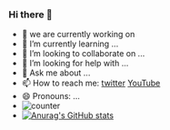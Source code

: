### Hi there 👋

<!--
**NGP-Team/NGP-team** is a ✨ _special_ ✨ repository because its `README.md` (this file) appears on your GitHub profile.
-->

- 🔭 we are currently working on 
- 🌱 I’m currently learning ...
- 👯 I’m looking to collaborate on ...
- 🤔 I’m looking for help with ...
- 💬 Ask me about ...
- 📫 How to reach me: [twitter](https://twitter.com/NG_Programmers3) [YouTube](https://www.youtube.com/channel/UCJ-uyFTXsTEbI0GBQwTaeiA)
- 😄 Pronouns: ...
- ![counter](https://[YourEndpoint].m.pipedream.net)
- [![Anurag's GitHub stats](https://github-readme-stats.vercel.app/api?username=NGP-Team)](https://github.com/anuraghazra/github-readme-stats)

